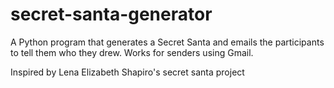 # secret-santa-generator
A Python program that generates a Secret Santa and emails the participants to tell them who they drew.
Works for senders using Gmail.


Inspired by Lena Elizabeth Shapiro's secret santa project
